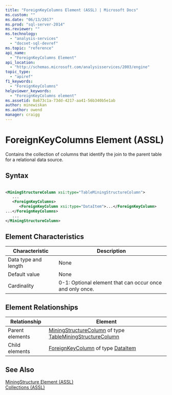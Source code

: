 ```yaml
---
title: "ForeignKeyColumns Element (ASSL) | Microsoft Docs"
ms.custom: ""
ms.date: "06/13/2017"
ms.prod: "sql-server-2014"
ms.reviewer: ""
ms.technology: 
  - "analysis-services"
  - "docset-sql-devref"
ms.topic: "reference"
api_name: 
  - "ForeignKeyColumns Element"
api_location: 
  - "http://schemas.microsoft.com/analysisservices/2003/engine"
topic_type: 
  - "apiref"
f1_keywords: 
  - "ForeignKeyColumns"
helpviewer_keywords: 
  - "ForeignKeyColumns element"
ms.assetid: 0a673c1a-73dd-4217-aa41-56b340b5e1ab
author: minewiskan
ms.author: owend
manager: craigg
---
```

# ForeignKeyColumns Element (ASSL)
  Contains the collection of columns that identify the join to the parent table for a relational data source.  
  
## Syntax  
  
```xml  
  
<MiningStructureColumn xsi:type="TableMiningStructureColumn">  
   ...  
   <ForeignKeyColumns>  
      <ForeignKeyColumn xsi:type="DataItem">...</ForeignKeyColumn>  
...</ForeignKeyColumns>  
   ...  
</MiningStructureColumn>  
```  
  
## Element Characteristics  
  
|Characteristic|Description|  
|--------------------|-----------------|  
|Data type and length|None|  
|Default value|None|  
|Cardinality|0-1: Optional element that can occur once and only once.|  
  
## Element Relationships  
  
|Relationship|Element|  
|------------------|-------------|  
|Parent elements|[MiningStructureColumn](../data-type/miningstructurecolumn-data-type-assl.md) of type [TableMiningStructureColumn](../data-type/tableminingstructurecolumn-data-type-assl.md)|  
|Child elements|[ForeignKeyColumn](../objects/column-element-assl.md) of type [DataItem](../data-type/dataitem-data-type-assl.md)|  
  
## See Also  
 [MiningStructure Element &#40;ASSL&#41;](../objects/miningstructure-element-assl.md)   
 [Collections &#40;ASSL&#41;](collections-assl.md)  
  
  

